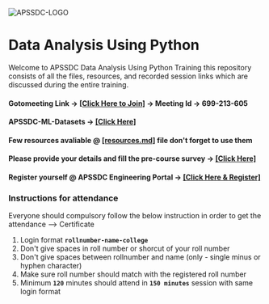 ![APSSDC-LOGO](https://drive.google.com/uc?export=download&id=15AKQ6_-BixW4K6mL6RPphF5EKXqYF2zj)

# Data Analysis Using Python

Welcome to APSSDC Data Analysis Using Python Training this repository consists of all the files, resources, and recorded session links which are discussed during the entire training.

<!---
#### Check your details here same will applicable on certificates if your details are missing update in last column  → [[GSheet]]()
--->

#### Gotomeeting Link → [[Click Here to Join]](https://www.gotomeet.me/apssdcml5) → Meeting Id → 699-213-605

#### APSSDC-ML-Datasets → [[Click Here]](https://github.com/AP-State-Skill-Development-Corporation/Datasets)

#### Few resources avaliable @ [[resources.md]](resources.md) file don't forget to use them

#### Please provide your details and fill the pre-course survey → [[Click Here]](https://forms.gle/WhdfbsXxBYrSWDvi9)

#### Register yourself @ APSSDC Engineering Portal → [[Click Here & Register]](http://engineering.apssdc.in/register)

### Instructions for attendance

Everyone should compulsory follow the below instruction in order to get the attendance --> Certificate

1. Login format **`rollnumber-name-college`**
2. Don't give spaces in roll number or shorcut of your roll number
3. Don't give spaces between rollnumber and name (only - single minus or hyphen character)
4. Make sure roll number should match with the registered roll number
5. Minimum **`120`** minutes should attend in **`150 minutes`** session with same login format

<!-----
******************************
Reference purpose follow this below things

1. Commit message format
- For content updation -- Added dayNo discussed content
-For Readme.md file updation --  Updated dayNo content
-For resources.md file updation --  Updated resourceName

2.README.md content

DayNo SampleLessonName (Date)

Discussed Concepts:
1. Topic-1
2. Topic-2

[[DayNo_Notebook_Link]]()
[[DayNo_Recorded_Video_Link]]()
*************************
--->


